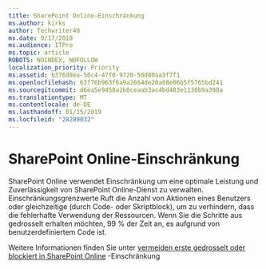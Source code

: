 ```yaml
---
title: SharePoint Online-Einschränkung
ms.author: kirks
author: Techwriter40
ms.date: 9/17/2018
ms.audience: ITPro
ms.topic: article
ROBOTS: NOINDEX, NOFOLLOW
localization_priority: Priority
ms.assetid: b376d8ea-50c4-47f0-9720-50d80aa3f7f1
ms.openlocfilehash: 63f76b963f6a9a2664de20a08e06b5f5765bd241
ms.sourcegitcommit: d6ea5e9458a2b8ceaab3ac4bd483e1130b9a398a
ms.translationtype: MT
ms.contentlocale: de-DE
ms.lasthandoff: 01/15/2019
ms.locfileid: "28289032"
---
```

# <a name="sharepoint-online-throttling"></a>SharePoint Online-Einschränkung

SharePoint Online verwendet Einschränkung um eine optimale Leistung und Zuverlässigkeit von SharePoint Online-Dienst zu verwalten. Einschränkungsgrenzwerte Ruft die Anzahl von Aktionen eines Benutzers oder gleichzeitige (durch Code- oder Skriptblock), um zu verhindern, dass die fehlerhafte Verwendung der Ressourcen. Wenn Sie die Schritte aus gedrosselt erhalten möchten, 99 % der Zeit an, es aufgrund von benutzerdefiniertem Code ist.
  
Weitere Informationen finden Sie unter [vermeiden erste gedrosselt oder blockiert in SharePoint Online](https://go.microsoft.com/fwlink/?linkid=2022019) -Einschränkung
  

